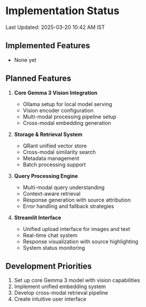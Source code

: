 # Implementation Status
Last Updated: 2025-03-20 10:42 AM IST

## Implemented Features
- None yet

## Planned Features

1. **Core Gemma 3 Vision Integration**
   - Ollama setup for local model serving
   - Vision encoder configuration
   - Multi-modal processing pipeline setup
   - Cross-modal embedding generation

2. **Storage & Retrieval System**
   - QRant unified vector store
   - Cross-modal similarity search
   - Metadata management
   - Batch processing support

3. **Query Processing Engine**
   - Multi-modal query understanding
   - Context-aware retrieval
   - Response generation with source attribution
   - Error handling and fallback strategies

4. **Streamlit Interface**
   - Unified upload interface for images and text
   - Real-time chat system
   - Response visualization with source highlighting
   - System status monitoring

## Development Priorities
1. Set up core Gemma 3 model with vision capabilities
2. Implement unified embedding system
3. Develop cross-modal retrieval pipeline
4. Create intuitive user interface